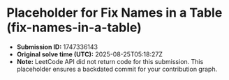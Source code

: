 # Placeholder for Fix Names in a Table (fix-names-in-a-table)

- **Submission ID:** 1747336143
- **Original solve time (UTC):** 2025-08-25T05:18:27Z
- **Note:** LeetCode API did not return code for this submission.
  This placeholder ensures a backdated commit for your contribution graph.
